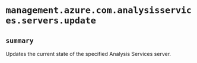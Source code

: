 # `management.azure.com.analysisservices.servers.update`

## `summary`
Updates the current state of the specified Analysis Services server.


